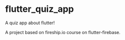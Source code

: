 # flutter_quiz_app
A quiz app about flutter!

A project based on fireship.io course on flutter-firebase.

